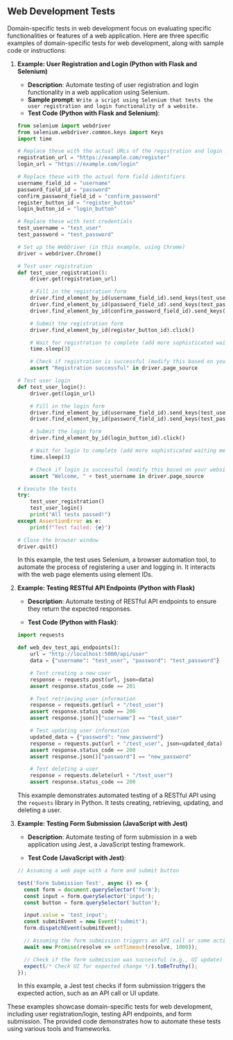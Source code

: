 ## Web Development Tests
Domain-specific tests in web development focus on evaluating specific functionalities or features of a web application. Here are three specific examples of domain-specific tests for web development, along with sample code or instructions:

1. **Example: User Registration and Login (Python with Flask and Selenium)**

   - **Description**: Automate testing of user registration and login functionality in a web application using Selenium.
   - **Sample prompt**: ```Write a script using Selenium that tests the user registration and login functionality of a website.```
   - **Test Code (Python with Flask and Selenium)**:

   ```python
   from selenium import webdriver
   from selenium.webdriver.common.keys import Keys
   import time
   
   # Replace these with the actual URLs of the registration and login pages
   registration_url = "https://example.com/register"
   login_url = "https://example.com/login"
   
   # Replace these with the actual form field identifiers
   username_field_id = "username"
   password_field_id = "password"
   confirm_password_field_id = "confirm_password"
   register_button_id = "register_button"
   login_button_id = "login_button"
   
   # Replace these with test credentials
   test_username = "test_user"
   test_password = "test_password"
   
   # Set up the WebDriver (in this example, using Chrome)
   driver = webdriver.Chrome()
   
   # Test user registration
   def test_user_registration():
       driver.get(registration_url)
   
       # Fill in the registration form
       driver.find_element_by_id(username_field_id).send_keys(test_username)
       driver.find_element_by_id(password_field_id).send_keys(test_password)
       driver.find_element_by_id(confirm_password_field_id).send_keys(test_password)
   
       # Submit the registration form
       driver.find_element_by_id(register_button_id).click()
   
       # Wait for registration to complete (add more sophisticated waiting mechanisms if needed)
       time.sleep(3)
   
       # Check if registration is successful (modify this based on your website's behavior)
       assert "Registration successful" in driver.page_source
   
   # Test user login
   def test_user_login():
       driver.get(login_url)
   
       # Fill in the login form
       driver.find_element_by_id(username_field_id).send_keys(test_username)
       driver.find_element_by_id(password_field_id).send_keys(test_password)
   
       # Submit the login form
       driver.find_element_by_id(login_button_id).click()
   
       # Wait for login to complete (add more sophisticated waiting mechanisms if needed)
       time.sleep(3)
   
       # Check if login is successful (modify this based on your website's behavior)
       assert "Welcome, " + test_username in driver.page_source
   
   # Execute the tests
   try:
       test_user_registration()
       test_user_login()
       print("All tests passed!")
   except AssertionError as e:
       print(f"Test failed: {e}")
   
   # Close the browser window
   driver.quit()
   ```

   In this example, the test uses Selenium, a browser automation tool, to automate the process of registering a user and logging in. It interacts with the web page elements using element IDs.

2. **Example: Testing RESTful API Endpoints (Python with Flask)**

   - **Description**: Automate testing of RESTful API endpoints to ensure they return the expected responses.

   - **Test Code (Python with Flask)**:

   ```python
   import requests

   def web_dev_test_api_endpoints():
       url = "http://localhost:5000/api/user"
       data = {"username": "test_user", "password": "test_password"}

       # Test creating a new user
       response = requests.post(url, json=data)
       assert response.status_code == 201

       # Test retrieving user information
       response = requests.get(url + "/test_user")
       assert response.status_code == 200
       assert response.json()["username"] == "test_user"

       # Test updating user information
       updated_data = {"password": "new_password"}
       response = requests.put(url + "/test_user", json=updated_data)
       assert response.status_code == 200
       assert response.json()["password"] == "new_password"

       # Test deleting a user
       response = requests.delete(url + "/test_user")
       assert response.status_code == 200
   ```

   This example demonstrates automated testing of a RESTful API using the `requests` library in Python. It tests creating, retrieving, updating, and deleting a user.

3. **Example: Testing Form Submission (JavaScript with Jest)**

   - **Description**: Automate testing of form submission in a web application using Jest, a JavaScript testing framework.

   - **Test Code (JavaScript with Jest)**:

   ```javascript
   // Assuming a web page with a form and submit button

   test('Form Submission Test', async () => {
     const form = document.querySelector('form');
     const input = form.querySelector('input');
     const button = form.querySelector('button');

     input.value = 'test_input';
     const submitEvent = new Event('submit');
     form.dispatchEvent(submitEvent);

     // Assuming the form submission triggers an API call or some action
     await new Promise(resolve => setTimeout(resolve, 1000));

     // Check if the form submission was successful (e.g., UI update)
     expect(/* Check UI for expected change */).toBeTruthy();
   });
   ```

   In this example, a Jest test checks if form submission triggers the expected action, such as an API call or UI update.

These examples showcase domain-specific tests for web development, including user registration/login, testing API endpoints, and form submission. The provided code demonstrates how to automate these tests using various tools and frameworks.
